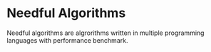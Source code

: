 # Needful Algorithms
Needful algorithms are algrorithms written in multiple programming languages with performance benchmark.
